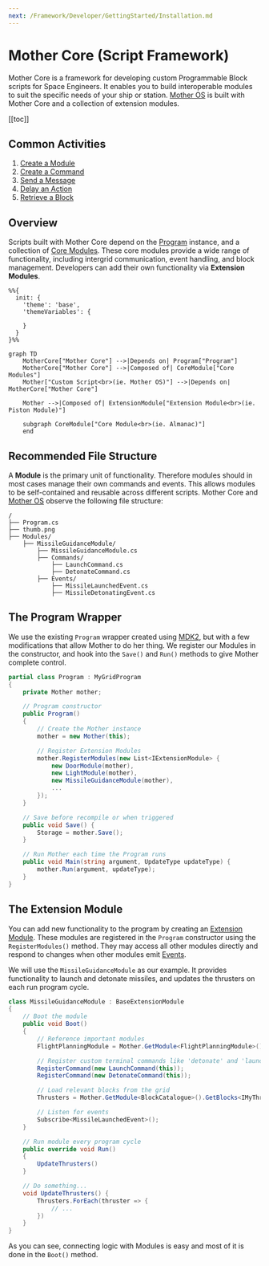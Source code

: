 ```yaml
---
next: /Framework/Developer/GettingStarted/Installation.md
---
```



<script setup>
import { ref, computed, onMounted } from 'vue'

const isDark = ref(false)

const getDarkMode = () => {
    const theme = document.documentElement.getAttribute('data-theme')
    isDark.value = theme === 'dark'
}

onMounted(() => {
    const observer = new MutationObserver(getDarkMode)
    observer.observe(document.documentElement, { attributes: true, attributeFilter: ['data-theme'] })
})



// const isDark = computed(() => {
//     return true;
//     return document.documentElement.classList.contains('dark')
// })
</script>

<!-- {{isDark ? 'Dark Mode' : 'Light Mode'}} -->





# Mother Core (Script Framework)
<!-- ![Beta](https://img.shields.io/badge/Beta-_v1.0.0-blue) -->
<Badge type="info" text="&nbsp;Beta&nbsp;" vertical="middle" />
<Badge type="warning" text="&nbsp;v1.0.0&nbsp;" vertical="middle" />

Mother Core is a framework for developing custom Programmable Block scripts for Space Engineers. It enables you to build interoperable modules to suit the specific needs of your ship or station. [Mother OS](../IngameScript/IngameScript.md) is built with Mother Core and a collection of extension modules.

[[toc]]

## Common Activities

1. [Create a Module](./Developer/BuildingAModule/BuildingAModule.md)
2. [Create a Command](./Developer/BuildingAModule/BuildingAModule.md#creating-a-command)
3. [Send a Message](./Developer/CoreModules/IntergridMessageService.md) 
4. [Delay an Action](./Developer/CoreModules/Clock.md)
5. [Retrieve a Block](./Developer/CoreModules/BlockCatalogue.md#accessing-blocks)

## Overview

Scripts built with Mother Core depend on the [Program](https://github.com/malware-dev/MDK-SE/wiki/Sandbox.ModAPI.Ingame.MyGridProgram) instance, and a collection of [Core Modules](./Developer/CoreModules/CoreModules.md).  These core modules provide a wide range of functionality, including intergrid communication, event handling, and block management. Developers can add their own functionality via **Extension Modules**.

<!-- %%{
  init: {
    'theme': 'base',
    'themeVariables': {
        'primaryColor': '#BB2528',
        'primaryTextColor': '#fff',
        'primaryBorderColor': '#7C0000',
        'mainBkg': 'white',
        'nodeBorder': 'red',
        'lineColor': 'black',
        'secondaryColor': 'white',
        'secondaryBorderColor': 'black',
        'tertiaryColor': '#F2F2F2',
        'tertiaryBorderColor': 'black'
    }
  }
}%% -->

```mermaid
%%{
  init: {
    'theme': 'base',
    'themeVariables': {
    
    }
  }
}%%

graph TD
    MotherCore["Mother Core"] -->|Depends on| Program["Program"]
    MotherCore["Mother Core"] -->|Composed of| CoreModule["Core Modules"]
    Mother["Custom Script<br>(ie. Mother OS)"] -->|Depends on| MotherCore["Mother Core"]

    Mother -->|Composed of| ExtensionModule["Extension Module<br>(ie. Piston Module)"]

    subgraph CoreModule["Core Module<br>(ie. Almanac)"]
    end
```

## Recommended File Structure

A **Module** is the primary unit of functionality.  Therefore modules should in most cases manage their own commands and events.  This allows modules to be self-contained and reusable across different scripts. Mother Core and [Mother OS](../IngameScript/IngameScript.md) observe the following file structure:

```plaintext title="File Structure"
/
├── Program.cs
├── thumb.png
├── Modules/
    ├── MissileGuidanceModule/
        ├── MissileGuidanceModule.cs
        ├── Commands/
            ├── LaunchCommand.cs
            ├── DetonateCommand.cs
        ├── Events/
            ├── MissileLaunchedEvent.cs
            ├── MissileDetonatingEvent.cs
```

## The Program Wrapper

We use the existing `Program` wrapper created using [MDK2](https://github.com/malforge/mdk2), but with a few modifications that allow Mother to do her thing.  We register our Modules in the constructor, and hook into the `Save()` and `Run()` methods to give Mother complete control.

```csharp
partial class Program : MyGridProgram
{
    private Mother mother;

    // Program constructor
    public Program()
    {
        // Create the Mother instance
        mother = new Mother(this);

        // Register Extension Modules
        mother.RegisterModules(new List<IExtensionModule> {
            new DoorModule(mother),
            new LightModule(mother),
            new MissileGuidanceModule(mother),
            ...
        });
    }

    // Save before recompile or when triggered
    public void Save() {
        Storage = mother.Save();
    }

    // Run Mother each time the Program runs
    public void Main(string argument, UpdateType updateType) {
        mother.Run(argument, updateType);
    }
}
```

## The Extension Module
You can add new functionality to the program by creating an [Extension Module](./Developer/BuildingAModule/BuildingAModule.md). These modules are registered in the `Program` constructor using the `RegisterModules()` method. They may access all other modules directly and respond to changes when other modules emit [Events](Developer/BuildingAModule/BuildingAModule.md#events).

We will use the `MissileGuidanceModule` as our example.  It provides functionality to launch and detonate missiles, and updates the thrusters on each run program cycle.

```csharp title="MissileGuidanceModule.cs"
class MissileGuidanceModule : BaseExtensionModule
{
    // Boot the module
    public void Boot()
    {
        // Reference important modules
        FlightPlanningModule = Mother.GetModule<FlightPlanningModule>();

        // Register custom terminal commands like 'detonate' and 'launch'
        RegisterCommand(new LaunchCommand(this));
        RegisterCommand(new DetonateCommand(this));

        // Load relevant blocks from the grid
        Thrusters = Mother.GetModule<BlockCatalogue>().GetBlocks<IMyThrust>();

        // Listen for events
        Subscribe<MissileLaunchedEvent>();
    }

    // Run module every program cycle
    public override void Run()
    {
        UpdateThrusters()
    }

    // Do something...
    void UpdateThrusters() { 
        Thrusters.ForEach(thruster => {
            // ...
        })
    }
}
```

As you can see, connecting logic with Modules is easy and most of it is done in the `Boot()` method.

<!-- Let's go into [building a module](./Developer/BuildingAModule/BuildingAModule.md) in more detail. -->

